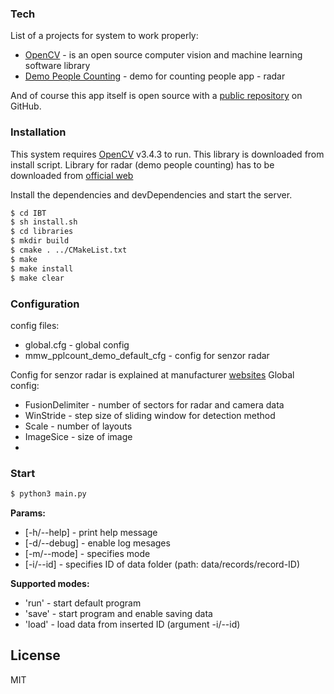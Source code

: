 ### Tech
List of a projects for system to work properly:
* [OpenCV](https://opencv.org/) - is an open source computer vision and machine learning software library 
* [Demo People Counting](http://www.ti.com/tool/tidep-01000) - demo for counting people app - radar

And of course this app itself is open source with a [public repository](https://github.com/jurajkula/IBT)
 on GitHub.

### Installation

This system requires [OpenCV](https://opencv.org/) v3.4.3 to run. This library is downloaded from install script. Library for radar (demo people counting) has to be downloaded from [official web](https://training.ti.com/people-counting-demonstration-using-ti-mmwave-sensors)

Install the dependencies and devDependencies and start the server.

```sh
$ cd IBT
$ sh install.sh
$ cd libraries
$ mkdir build
$ cmake . ../CMakeList.txt
$ make
$ make install
$ make clear
```
### Configuration
config files:
* global.cfg - global config
* mmw_pplcount_demo_default_cfg - config for senzor radar

Config for senzor radar is explained at manufacturer [websites](http://www.ti.com/tool/tidep-01000)
Global config:
* FusionDelimiter - number of sectors for radar and camera data
* WinStride - step size of sliding window for detection method
* Scale - number of layouts
* ImageSice - size of image
* 

### Start
```sh
$ python3 main.py
```
**Params:**
* [-h/--help] - print help message
* [-d/--debug] - enable log mesages
* [-m/--mode] - specifies mode
* [-i/--id] - specifies ID of data folder (path: data/records/record-ID)

**Supported modes:**
* 'run' - start default program
* 'save' - start program and enable saving data
* 'load' - load data from inserted ID (argument -i/--id)


License
----

MIT

